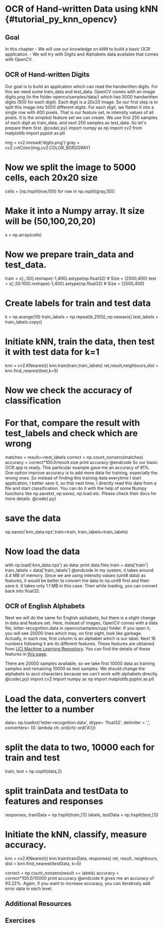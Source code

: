 OCR of Hand-written Data using kNN {#tutorial_py_knn_opencv}
==================================

Goal
----

In this chapter
    -   We will use our knowledge on kNN to build a basic OCR application.
    -   We will try with Digits and Alphabets data available that comes with OpenCV.

OCR of Hand-written Digits
--------------------------

Our goal is to build an application which can read the handwritten digits. For this we need some
train_data and test_data. OpenCV comes with an image digits.png (in the folder
opencv/samples/data/) which has 5000 handwritten digits (500 for each digit). Each digit is
a 20x20 image. So our first step is to split this image into 5000 different digits. For each digit,
we flatten it into a single row with 400 pixels. That is our feature set, ie intensity values of all
pixels. It is the simplest feature set we can create. We use first 250 samples of each digit as
train_data, and next 250 samples as test_data. So let's prepare them first.
@code{.py}
import numpy as np
import cv2
from matplotlib import pyplot as plt

img = cv2.imread('digits.png')
gray = cv2.cvtColor(img,cv2.COLOR_BGR2GRAY)

# Now we split the image to 5000 cells, each 20x20 size
cells = [np.hsplit(row,100) for row in np.vsplit(gray,50)]

# Make it into a Numpy array. It size will be (50,100,20,20)
x = np.array(cells)

# Now we prepare train_data and test_data.
train = x[:,:50].reshape(-1,400).astype(np.float32) # Size = (2500,400)
test = x[:,50:100].reshape(-1,400).astype(np.float32) # Size = (2500,400)

# Create labels for train and test data
k = np.arange(10)
train_labels = np.repeat(k,250)[:,np.newaxis]
test_labels = train_labels.copy()

# Initiate kNN, train the data, then test it with test data for k=1
knn = cv2.KNearest()
knn.train(train,train_labels)
ret,result,neighbours,dist = knn.find_nearest(test,k=5)

# Now we check the accuracy of classification
# For that, compare the result with test_labels and check which are wrong
matches = result==test_labels
correct = np.count_nonzero(matches)
accuracy = correct*100.0/result.size
print accuracy
@endcode
So our basic OCR app is ready. This particular example gave me an accuracy of 91%. One option
improve accuracy is to add more data for training, especially the wrong ones. So instead of finding
this training data everytime I start application, I better save it, so that next time, I directly
read this data from a file and start classification. You can do it with the help of some Numpy
functions like np.savetxt, np.savez, np.load etc. Please check their docs for more details.
@code{.py}
# save the data
np.savez('knn_data.npz',train=train, train_labels=train_labels)

# Now load the data
with np.load('knn_data.npz') as data:
    print data.files
    train = data['train']
    train_labels = data['train_labels']
@endcode
In my system, it takes around 4.4 MB of memory. Since we are using intensity values (uint8 data) as
features, it would be better to convert the data to np.uint8 first and then save it. It takes only
1.1 MB in this case. Then while loading, you can convert back into float32.

OCR of English Alphabets
------------------------

Next we will do the same for English alphabets, but there is a slight change in data and feature
set. Here, instead of images, OpenCV comes with a data file, letter-recognition.data in
opencv/samples/cpp/ folder. If you open it, you will see 20000 lines which may, on first sight, look
like garbage. Actually, in each row, first column is an alphabet which is our label. Next 16 numbers
following it are its different features. These features are obtained from [UCI Machine Learning
Repository](http://archive.ics.uci.edu/ml/). You can find the details of these features in [this
page](http://archive.ics.uci.edu/ml/datasets/Letter+Recognition).

There are 20000 samples available, so we take first 10000 data as training samples and remaining
10000 as test samples. We should change the alphabets to ascii characters because we can't work with
alphabets directly.
@code{.py}
import cv2
import numpy as np
import matplotlib.pyplot as plt

# Load the data, converters convert the letter to a number
data= np.loadtxt('letter-recognition.data', dtype= 'float32', delimiter = ',',
                    converters= {0: lambda ch: ord(ch)-ord('A')})

# split the data to two, 10000 each for train and test
train, test = np.vsplit(data,2)

# split trainData and testData to features and responses
responses, trainData = np.hsplit(train,[1])
labels, testData = np.hsplit(test,[1])

# Initiate the kNN, classify, measure accuracy.
knn = cv2.KNearest()
knn.train(trainData, responses)
ret, result, neighbours, dist = knn.find_nearest(testData, k=5)

correct = np.count_nonzero(result == labels)
accuracy = correct*100.0/10000
print accuracy
@endcode
It gives me an accuracy of 93.22%. Again, if you want to increase accuracy, you can iteratively add
error data in each level.

Additional Resources
--------------------

Exercises
---------
